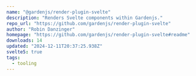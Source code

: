 ```yaml
---
name: "@gardenjs/render-plugin-svelte"
description: "Renders Svelte components within Gardenjs."
repo_url: "https://github.com/gardenjs/render-plugin-svelte"
author: "Robin Danzinger"
homepage: "https://github.com/gardenjs/render-plugin-svelte#readme"
downloads: 14
updated: "2024-12-11T20:37:25.938Z"
svelte5: true
tags: 
  - tooling
---
```


